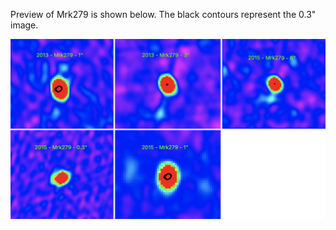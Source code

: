 Preview of Mrk279 is shown below. The black contours represent the 0.3" image. 

![Mrk279](Mrk279.png "Mrk279")

